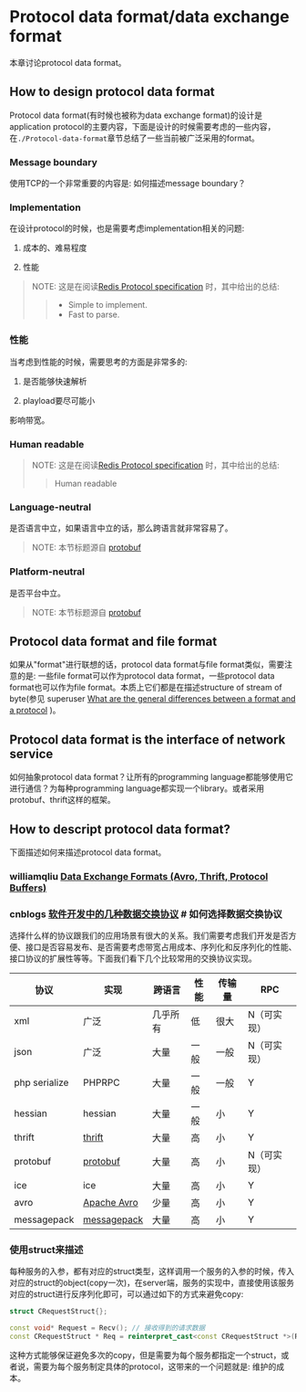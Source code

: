 # Protocol data format/data exchange format

本章讨论protocol data format。

## How to design protocol data format 

Protocol data format(有时候也被称为data exchange format)的设计是application protocol的主要内容，下面是设计的时候需要考虑的一些内容，在`./Protocol-data-format`章节总结了一些当前被广泛采用的format。

### Message boundary

使用TCP的一个非常重要的内容是: 如何描述message boundary？

### Implementation

在设计protocol的时候，也是需要考虑implementation相关的问题:

1) 成本的、难易程度

2) 性能

> NOTE: 这是在阅读[Redis Protocol specification](https://redis.io/topics/protocol) 时，其中给出的总结:
>
> > - Simple to implement.
> > - Fast to parse.

### 性能

当考虑到性能的时候，需要思考的方面是非常多的: 

1) 是否能够快速解析

2) playload要尽可能小

影响带宽。

### Human readable



> NOTE: 这是在阅读[Redis Protocol specification](https://redis.io/topics/protocol) 时，其中给出的总结:
>
> > Human readable



### Language-neutral

是否语言中立，如果语言中立的话，那么跨语言就非常容易了。

> NOTE: 本节标题源自 [protobuf](https://github.com/protocolbuffers/protobuf)

### Platform-neutral

是否平台中立。

> NOTE: 本节标题源自 [protobuf](https://github.com/protocolbuffers/protobuf) 



## Protocol data format and file format

如果从"format"进行联想的话，protocol data format与file format类似，需要注意的是: 一些file format可以作为protocol data format，一些protocol data format也可以作为file format。本质上它们都是在描述structure of stream of byte(参见 superuser [What are the general differences between a format and a protocol](https://superuser.com/questions/736401/what-are-the-general-differences-between-a-format-and-a-protocol) )。





## Protocol data format is the interface of network service

如何抽象protocol data format？让所有的programming language都能够使用它进行通信？为每种programming language都实现一个library。或者采用protobuf、thrift这样的框架。



## How to descript protocol data format?

下面描述如何来描述protocol data format。

### williamqliu [Data Exchange Formats (Avro, Thrift, Protocol Buffers)](https://williamqliu.github.io/2020/01/02/data-exchange-avro-thrift-protocolbuffers.html)





### cnblogs [软件开发中的几种数据交换协议](https://www.cnblogs.com/winner-0715/p/7693400.html) # 如何选择数据交换协议

选择什么样的协议跟我们的应用场景有很大的关系。我们需要考虑我们开发是否方便、接口是否容易发布、是否需要考虑带宽占用成本、序列化和反序列化的性能、接口协议的扩展性等等。下面我们看下几个比较常用的交换协议实现。

| 协议          | 实现                                                    | 跨语言   | 性能 | 传输量 | RPC         |
| ------------- | ------------------------------------------------------- | -------- | ---- | ------ | ----------- |
| xml           | 广泛                                                    | 几乎所有 | 低   | 很大   | N（可实现） |
| json          | 广泛                                                    | 大量     | 一般 | 一般   | N（可实现） |
| php serialize | PHPRPC                                                  | 大量     | 一般 | 一般   | Y           |
| hessian       | hessian                                                 | 大量     | 一般 | 小     | Y           |
| thrift        | [thrift](https://thrift.apache.org/)                    | 大量     | 高   | 小     | Y           |
| protobuf      | [protobuf](https://github.com/protocolbuffers/protobuf) | 大量     | 高   | 小     | N（可实现） |
| ice           | ice                                                     | 大量     | 高   | 小     | Y           |
| avro          | [Apache Avro](http://avro.apache.org/)                  | 少量     | 高   | 小     | Y           |
| messagepack   | [messagepack](http://msgpack.org/)                      | 大量     | 高   | 小     | Y           |



### 使用struct来描述

每种服务的入参，都有对应的struct类型，这样调用一个服务的入参的时候，传入对应的struct的object(copy一次)，在server端，服务的实现中，直接使用该服务对应的struct进行反序列化即可，可以通过如下的方式来避免copy:

```C++
struct CRequestStruct{};

const void* Request = Recv(); // 接收得到的请求数据
const CRequestStruct * Req = reinterpret_cast<const CRequestStruct *>(Request); // 
```

这种方式能够保证避免多次的copy，但是需要为每个服务都指定一个struct，或者说，需要为每个服务制定具体的protocol，这带来的一个问题就是: 维护的成本。





